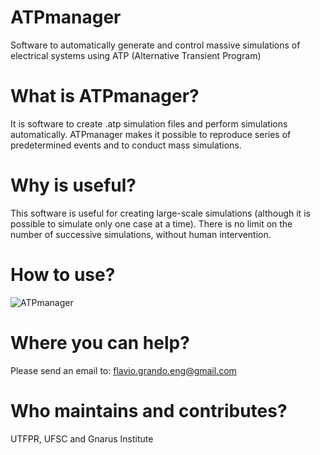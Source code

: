 # ATPmanager
Software to automatically generate and control massive simulations of electrical systems using ATP (Alternative Transient Program)

# What is ATPmanager?
It is software to create .atp simulation files and perform simulations automatically. ATPmanager makes it possible to reproduce series of predetermined events and to conduct mass simulations.

# Why is useful?
This software is useful for creating large-scale simulations (although it is possible to simulate only one case at a time). There is no limit on the number of successive simulations, without human intervention.

# How to use?
![ATPmanager](https://user-images.githubusercontent.com/16105418/110058746-af295580-7d41-11eb-9f2e-e4aefb129b85.jpg)




# Where you can help?
Please send an email to: flavio.grando.eng@gmail.com

# Who maintains and contributes?
UTFPR, UFSC and Gnarus Institute
